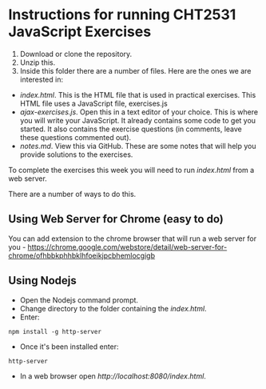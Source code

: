 # Instructions for running CHT2531 JavaScript Exercises

1. Download or clone the repository.
2. Unzip this.
3. Inside this folder there are a number of files. Here are the ones we are interested in:

* *index.html*. This is the HTML file that is used in practical exercises. This HTML file uses a JavaScript file, exercises.js
* *ajax-exercises.js*. Open this in a text editor of your choice. This is where you will write your JavaScript. It already contains some code to get you started. It also contains the exercise questions (in comments, leave these questions commented out).
* *notes.md*. View this via GitHub. These are some notes that will help you provide solutions to the exercises.

To complete the exercises this week you will need to run *index.html* from a web server. 

There are a number of ways to do this.
## Using Web Server for Chrome (easy to do)
You can add extension to the chrome browser that will run a web server for you - https://chrome.google.com/webstore/detail/web-server-for-chrome/ofhbbkphhbklhfoeikjpcbhemlocgigb 

## Using Nodejs
* Open the Nodejs command prompt. 
* Change directory to the folder containing the *index.html*.
* Enter:
```
npm install -g http-server
```
* Once it's been installed enter:
 ```
 http-server
 ```
* In a web browser open *http://localhost:8080/index.html*. 